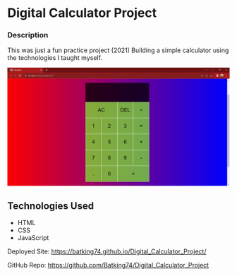 # Digital Calculator Project

### Description
This was just a fun practice project (2021)
Building a simple calculator using the technologies I taught myself.

![Image of Naz's Calculator Project](./Calculator_project.png)





## Technologies Used
- HTML
- CSS
- JavaScript



Deployed Site: https://batking74.github.io/Digital_Calculator_Project/

GitHub Repo: https://github.com/Batking74/Digital_Calculator_Project